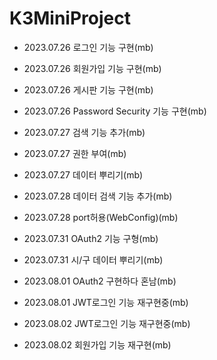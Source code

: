 # __K3MiniProject__

+ 2023.07.26 로그인 기능 구현(mb)
+ 2023.07.26 회원가입 기능 구현(mb)
+ 2023.07.26 게시판 기능 구현(mb)
+ 2023.07.26 Password Security 기능 구현(mb)

+ 2023.07.27 검색 기능 추가(mb)
+ 2023.07.27 권한 부여(mb)
+ 2023.07.27 데이터 뿌리기(mb)

+ 2023.07.28 데이터 검색 기능 추가(mb)
+ 2023.07.28 port허용(WebConfig)(mb)

+ 2023.07.31 OAuth2 기능 구형(mb)
+ 2023.07.31 시/구 데이터 뿌리기(mb) 

+ 2023.08.01 OAuth2 구현하다 혼남(mb)
+ 2023.08.01 JWT로그인 기능 재구현중(mb)

+ 2023.08.02 JWT로그인 기능 재구현중(mb)
+ 2023.08.02 회원가입 기능 재구현(mb)